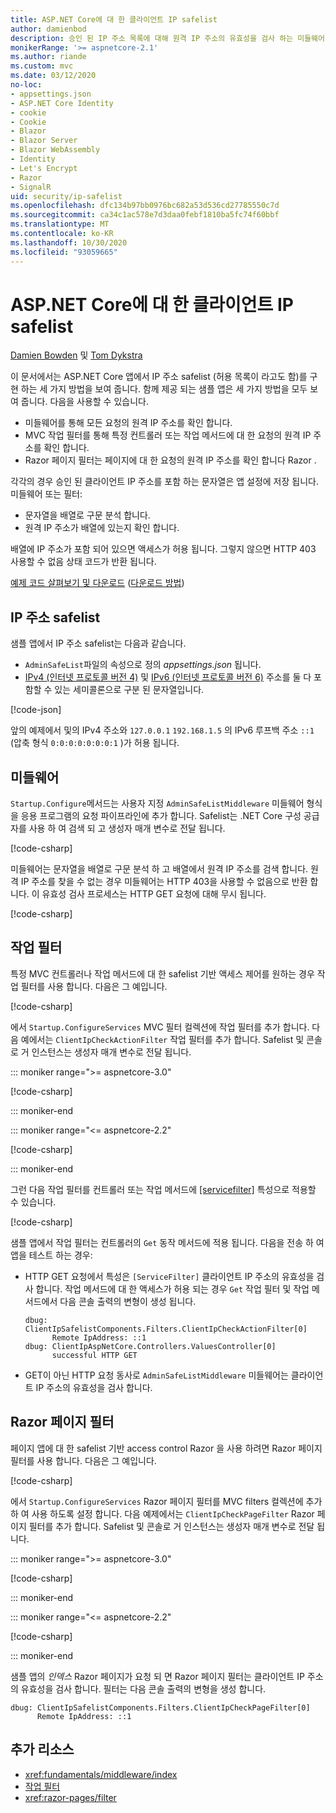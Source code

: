 ```yaml
---
title: ASP.NET Core에 대 한 클라이언트 IP safelist
author: damienbod
description: 승인 된 IP 주소 목록에 대해 원격 IP 주소의 유효성을 검사 하는 미들웨어 또는 작업 필터를 작성 하는 방법에 대해 알아봅니다.
monikerRange: '>= aspnetcore-2.1'
ms.author: riande
ms.custom: mvc
ms.date: 03/12/2020
no-loc:
- appsettings.json
- ASP.NET Core Identity
- cookie
- Cookie
- Blazor
- Blazor Server
- Blazor WebAssembly
- Identity
- Let's Encrypt
- Razor
- SignalR
uid: security/ip-safelist
ms.openlocfilehash: dfc134b97bb0976bc682a53d536cd27785550c7d
ms.sourcegitcommit: ca34c1ac578e7d3daa0febf1810ba5fc74f60bbf
ms.translationtype: MT
ms.contentlocale: ko-KR
ms.lasthandoff: 10/30/2020
ms.locfileid: "93059665"
---
```

# <a name="client-ip-safelist-for-aspnet-core"></a>ASP.NET Core에 대 한 클라이언트 IP safelist

[Damien Bowden](https://twitter.com/damien_bod) 및 [Tom Dykstra](https://github.com/tdykstra)
 
이 문서에서는 ASP.NET Core 앱에서 IP 주소 safelist (허용 목록이 라고도 함)를 구현 하는 세 가지 방법을 보여 줍니다. 함께 제공 되는 샘플 앱은 세 가지 방법을 모두 보여 줍니다. 다음을 사용할 수 있습니다.

* 미들웨어를 통해 모든 요청의 원격 IP 주소를 확인 합니다.
* MVC 작업 필터를 통해 특정 컨트롤러 또는 작업 메서드에 대 한 요청의 원격 IP 주소를 확인 합니다.
* Razor 페이지 필터는 페이지에 대 한 요청의 원격 IP 주소를 확인 합니다 Razor .

각각의 경우 승인 된 클라이언트 IP 주소를 포함 하는 문자열은 앱 설정에 저장 됩니다. 미들웨어 또는 필터:

* 문자열을 배열로 구문 분석 합니다. 
* 원격 IP 주소가 배열에 있는지 확인 합니다.

배열에 IP 주소가 포함 되어 있으면 액세스가 허용 됩니다. 그렇지 않으면 HTTP 403 사용할 수 없음 상태 코드가 반환 됩니다.

[예제 코드 살펴보기 및 다운로드](https://github.com/dotnet/AspNetCore.Docs/tree/master/aspnetcore/security/ip-safelist/samples) ([다운로드 방법](xref:index#how-to-download-a-sample))

## <a name="ip-address-safelist"></a>IP 주소 safelist

샘플 앱에서 IP 주소 safelist는 다음과 같습니다.

* `AdminSafeList`파일의 속성으로 정의 *appsettings.json* 됩니다.
* [IPv4 (인터넷 프로토콜 버전 4)](https://wikipedia.org/wiki/IPv4) 및 [IPv6 (인터넷 프로토콜 버전 6)](https://wikipedia.org/wiki/IPv6) 주소를 둘 다 포함할 수 있는 세미콜론으로 구분 된 문자열입니다.

[!code-json[](ip-safelist/samples/3.x/ClientIpAspNetCore/appsettings.json?range=1-3&highlight=2)]

앞의 예제에서 및의 IPv4 주소와 `127.0.0.1` `192.168.1.5` 의 IPv6 루프백 주소 `::1` (압축 형식 `0:0:0:0:0:0:0:1` )가 허용 됩니다.

## <a name="middleware"></a>미들웨어

`Startup.Configure`메서드는 사용자 지정 `AdminSafeListMiddleware` 미들웨어 형식을 응용 프로그램의 요청 파이프라인에 추가 합니다. Safelist는 .NET Core 구성 공급자를 사용 하 여 검색 되 고 생성자 매개 변수로 전달 됩니다.

[!code-csharp[](ip-safelist/samples/3.x/ClientIpAspNetCore/Startup.cs?name=snippet_ConfigureAddMiddleware)]

미들웨어는 문자열을 배열로 구문 분석 하 고 배열에서 원격 IP 주소를 검색 합니다. 원격 IP 주소를 찾을 수 없는 경우 미들웨어는 HTTP 403을 사용할 수 없음으로 반환 합니다. 이 유효성 검사 프로세스는 HTTP GET 요청에 대해 무시 됩니다.

[!code-csharp[](ip-safelist/samples/Shared/ClientIpSafelistComponents/Middlewares/AdminSafeListMiddleware.cs?name=snippet_ClassOnly)]

## <a name="action-filter"></a>작업 필터

특정 MVC 컨트롤러나 작업 메서드에 대 한 safelist 기반 액세스 제어를 원하는 경우 작업 필터를 사용 합니다. 다음은 그 예입니다.

[!code-csharp[](ip-safelist/samples/Shared/ClientIpSafelistComponents/Filters/ClientIpCheckActionFilter.cs?name=snippet_ClassOnly)]

에서 `Startup.ConfigureServices` MVC 필터 컬렉션에 작업 필터를 추가 합니다. 다음 예에서는 `ClientIpCheckActionFilter` 작업 필터를 추가 합니다. Safelist 및 콘솔로 거 인스턴스는 생성자 매개 변수로 전달 됩니다.

::: moniker range=">= aspnetcore-3.0"

[!code-csharp[](ip-safelist/samples/3.x/ClientIpAspNetCore/Startup.cs?name=snippet_ConfigureServicesActionFilter)]

::: moniker-end

::: moniker range="<= aspnetcore-2.2"

[!code-csharp[](ip-safelist/samples/2.x/ClientIpAspNetCore/Startup.cs?name=snippet_ConfigureServicesActionFilter)]

::: moniker-end

그런 다음 작업 필터를 컨트롤러 또는 작업 메서드에 [[servicefilter]](xref:Microsoft.AspNetCore.Mvc.ServiceFilterAttribute) 특성으로 적용할 수 있습니다.

[!code-csharp[](ip-safelist/samples/3.x/ClientIpAspNetCore/Controllers/ValuesController.cs?name=snippet_ActionFilter&highlight=1)]

샘플 앱에서 작업 필터는 컨트롤러의 `Get` 동작 메서드에 적용 됩니다. 다음을 전송 하 여 앱을 테스트 하는 경우:

* HTTP GET 요청에서 특성은 `[ServiceFilter]` 클라이언트 IP 주소의 유효성을 검사 합니다. 작업 메서드에 대 한 액세스가 허용 되는 경우 `Get` 작업 필터 및 작업 메서드에서 다음 콘솔 출력의 변형이 생성 됩니다.

    ```
    dbug: ClientIpSafelistComponents.Filters.ClientIpCheckActionFilter[0]
          Remote IpAddress: ::1
    dbug: ClientIpAspNetCore.Controllers.ValuesController[0]
          successful HTTP GET    
    ```

* GET이 아닌 HTTP 요청 동사로 `AdminSafeListMiddleware` 미들웨어는 클라이언트 IP 주소의 유효성을 검사 합니다.

## <a name="no-locrazor-pages-filter"></a>Razor 페이지 필터

페이지 앱에 대 한 safelist 기반 access control Razor 을 사용 하려면 Razor 페이지 필터를 사용 합니다. 다음은 그 예입니다.

[!code-csharp[](ip-safelist/samples/Shared/ClientIpSafelistComponents/Filters/ClientIpCheckPageFilter.cs?name=snippet_ClassOnly)]

에서 `Startup.ConfigureServices` Razor 페이지 필터를 MVC filters 컬렉션에 추가 하 여 사용 하도록 설정 합니다. 다음 예제에서는 `ClientIpCheckPageFilter` Razor 페이지 필터를 추가 합니다. Safelist 및 콘솔로 거 인스턴스는 생성자 매개 변수로 전달 됩니다.

::: moniker range=">= aspnetcore-3.0"

[!code-csharp[](ip-safelist/samples/3.x/ClientIpAspNetCore/Startup.cs?name=snippet_ConfigureServicesPageFilter)]

::: moniker-end

::: moniker range="<= aspnetcore-2.2"

[!code-csharp[](ip-safelist/samples/2.x/ClientIpAspNetCore/Startup.cs?name=snippet_ConfigureServicesPageFilter)]

::: moniker-end

샘플 앱의 *인덱스* Razor 페이지가 요청 되 면 Razor 페이지 필터는 클라이언트 IP 주소의 유효성을 검사 합니다. 필터는 다음 콘솔 출력의 변형을 생성 합니다.

```
dbug: ClientIpSafelistComponents.Filters.ClientIpCheckPageFilter[0]
      Remote IpAddress: ::1
```

## <a name="additional-resources"></a>추가 리소스

* <xref:fundamentals/middleware/index>
* [작업 필터](xref:mvc/controllers/filters#action-filters)
* <xref:razor-pages/filter>

